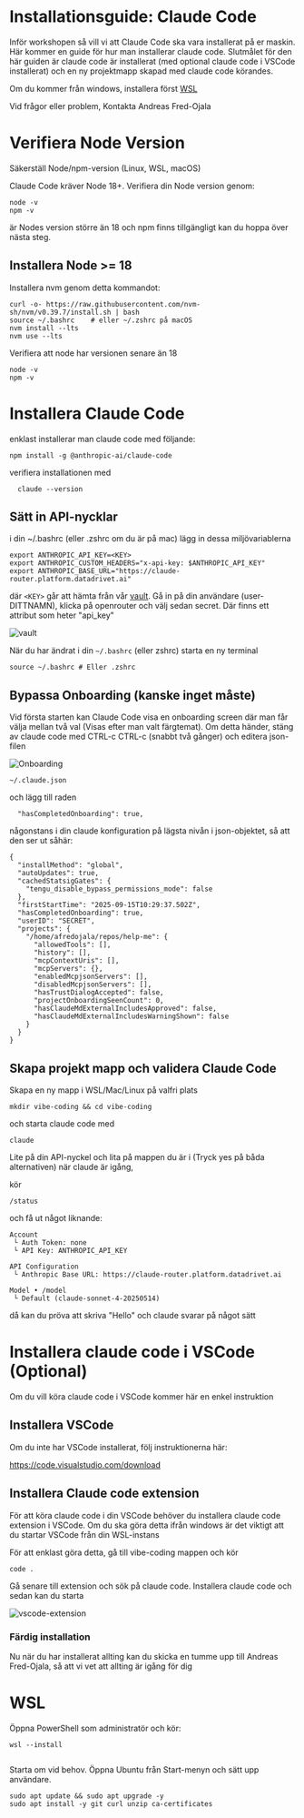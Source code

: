 # Installationsguide: Claude Code

Inför workshopen så vill vi att Claude Code ska vara installerat på er maskin.
Här kommer en guide för hur man installerar claude code.
Slutmålet för den här guiden är claude code är installerat (med optional claude code i VSCode installerat) och en ny projektmapp skapad med claude code körandes.

Om du kommer från windows, installera först [WSL](#WSL)


Vid frågor eller problem, Kontakta Andreas Fred-Ojala


# Verifiera Node Version

Säkerställ Node/npm-version (Linux, WSL, macOS)

Claude Code kräver Node 18+. Verifiera din Node version genom:

```
node -v
npm -v
```

är Nodes version större än 18 och npm finns tillgängligt kan du hoppa över nästa steg.

## Installera Node >= 18

Installera nvm genom detta kommandot:

```
curl -o- https://raw.githubusercontent.com/nvm-sh/nvm/v0.39.7/install.sh | bash
source ~/.bashrc    # eller ~/.zshrc på macOS
nvm install --lts
nvm use --lts
```

Verifiera att node har versionen senare än 18 

```
node -v
npm -v
```

# Installera Claude Code

enklast installerar man claude code med följande:

```
npm install -g @anthropic-ai/claude-code
```

verifiera installationen med
```
  claude --version
```

## Sätt in API-nycklar

i din ~/.bashrc (eller .zshrc om du är på mac)
lägg in dessa miljövariablerna

```
export ANTHROPIC_API_KEY=<KEY>
export ANTHROPIC_CUSTOM_HEADERS="x-api-key: $ANTHROPIC_API_KEY"
export ANTHROPIC_BASE_URL="https://claude-router.platform.datadrivet.ai"
```

där `<KEY>` går att hämta från vår [vault](https://vault.platform.datadrivet.ai/ui/vault/secrets/onyxia-kv/kv/list).
Gå in på din användare (user-DITTNAMN), klicka på openrouter och välj sedan secret. Där finns ett attribut som heter "api_key"


![vault](imgs/vault.jpg)


När du har ändrat i din `~/.bashrc` (eller zshrc) starta en ny terminal

```
source ~/.bashrc # Eller .zshrc

```


## Bypassa Onboarding (kanske inget måste)

Vid första starten kan Claude Code visa en onboarding screen där man får välja mellan två val (Visas efter man valt färgtemat).
Om detta händer, stäng av claude code med CTRL-c CTRL-c (snabbt två gånger) och editera json-filen

![Onboarding](imgs/onboarding.jpg)

```
~/.claude.json
```

och lägg till raden

```
  "hasCompletedOnboarding": true,
```

någonstans i din claude konfiguration på lägsta nivån i json-objektet, så att den ser ut såhär:

```
{
  "installMethod": "global",
  "autoUpdates": true,
  "cachedStatsigGates": {
    "tengu_disable_bypass_permissions_mode": false
  },
  "firstStartTime": "2025-09-15T10:29:37.502Z",
  "hasCompletedOnboarding": true,
  "userID": "SECRET",
  "projects": {
    "/home/afredojala/repos/help-me": {
      "allowedTools": [],
      "history": [],
      "mcpContextUris": [],
      "mcpServers": {},
      "enabledMcpjsonServers": [],
      "disabledMcpjsonServers": [],
      "hasTrustDialogAccepted": false,
      "projectOnboardingSeenCount": 0,
      "hasClaudeMdExternalIncludesApproved": false,
      "hasClaudeMdExternalIncludesWarningShown": false
    }
  }
}
```

## Skapa projekt mapp och validera Claude Code

Skapa en ny mapp i WSL/Mac/Linux på valfri plats

```
mkdir vibe-coding && cd vibe-coding
```

och starta claude code med

```
claude 
```

Lite på din API-nyckel och lita på mappen du är i (Tryck yes på båda alternativen)
när claude är igång,

kör

```
/status
```


och få ut något liknande:

```
Account
 └ Auth Token: none
 └ API Key: ANTHROPIC_API_KEY

API Configuration
 └ Anthropic Base URL: https://claude-router.platform.datadrivet.ai

Model • /model
 └ Default (claude-sonnet-4-20250514)

```

då kan du pröva att skriva "Hello" och claude svarar på något sätt


# Installera claude code i VSCode (Optional)

Om du vill köra claude code i VSCode kommer här en enkel instruktion

## Installera VSCode

Om du inte har VSCode installerat, följ instruktionerna här:

https://code.visualstudio.com/download

## Installera Claude code extension
 
För att köra claude code i din VSCode behöver du installera claude code extension i VSCode.
Om du ska göra detta ifrån windows är det viktigt att du startar VSCode från din WSL-instans

För att enklast göra detta, gå till vibe-coding mappen och kör

```
code .
```

Gå senare till extension och sök på claude code. Installera claude code och sedan kan du starta 


![vscode-extension](imgs/vscode.jpg)



### Färdig installation

Nu när du har installerat allting kan du skicka en tumme upp till Andreas Fred-Ojala, så att vi vet att allting är igång för dig

# WSL

Öppna PowerShell som administratör och kör:

```
wsl --install
  
```

Starta om vid behov. Öppna Ubuntu från Start-menyn och sätt upp användare.


```
sudo apt update && sudo apt upgrade -y
sudo apt install -y git curl unzip ca-certificates
```
